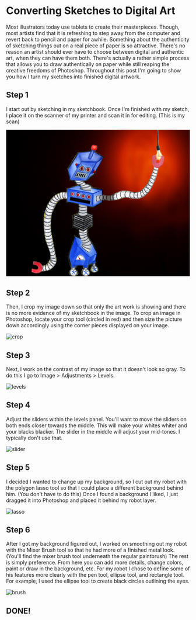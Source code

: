 # Converting Sketches to Digital Art

Most illustrators today use tablets to create their masterpieces. Though, most artists find that it is refreshing to step away from the computer and revert back to pencil and paper for awhile. Something about the authenticity of sketching things out on a real piece of paper is so attractive. There's no reason an artist should ever have to choose between digital and authentic art, when they can have them both. There's actually a rather simple process that allows you to draw authentically on paper while still reaping the creative freedoms of Photoshop. Throughout this post I'm going to show you how I turn my sketches into finished digital artwork.

## Step 1

I start out by sketching in my sketchbook. Once I'm finished with my sketch, I place it on the scanner of my printer and scan it in for editing. (This is my scan)

![sketch](robotedit.jpg)


## Step 2

Then, I crop my image down so that only the art work is showing and there is no more evidence of my sketchbook in the image. To crop an image in Photoshop, locate your crop tool (circled in red) and then size the picture down accordingly using the corner pieces displayed on your image.

![crop](cropimage.jpg)


## Step 3

Next, I work on the contrast of my image so that it doesn't look so gray. To do this I go to Image > Adjustments > Levels.

![levels](levels.jpg)


## Step 4

Adjust the sliders within the levels panel. You'll want to move the sliders on both ends closer towards the middle. This will make your whites whiter and your blacks blacker. The slider in the middle will adjust your mid-tones. I typically don't use that.

![slider](levelslider.jpg)


## Step 5

I decided I wanted to change up my background, so I cut out my robot with the polygon lasso tool so that I could place a different background behind him. (You don't have to do this) Once I found a background I liked, I just dragged it into Photoshop and placed it behind my robot layer.

![lasso](lasso.jpg)


## Step 6

After I got my background figured out, I worked on smoothing out my robot with the Mixer Brush tool so that he had more of a finished metal look. (You'll find the mixer brush tool underneath the regular paintbrush) The rest is simply preference. From here you can add more details, change colors, paint or draw in the background, etc. For my robot I chose to define some of his features more clearly with the pen tool, ellipse tool, and rectangle tool. For example, I used the ellipse tool to create black circles outlining the eyes.

![brush](mixerbrush.jpg)

## DONE!
